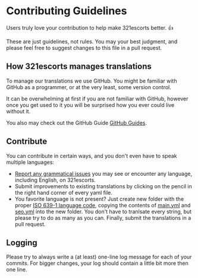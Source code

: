 # Contributing Guidelines

Users truly love your contribution to help make 321escorts better. :+1:

These are just guidelines, not rules. You may your best judgment, and please feel free to suggest changes to this file in a pull request.


## How 321escorts manages translations

To manage our translations we use GitHub. You might be familiar with GitHub as a programmer, or at the very least, some version control.

It can be overwhelming at first if you are not familiar with GitHub, however once you get used to it you will be surprised how you ever could live without it.

You also may check out the GitHub Guide [GitHub Guides](https://guides.github.com).


## Contribute

You can contribute in certain ways, and you don't even have to speak multiple languages:

- [Report any grammatical issues](https://github.com/321escorts/translations/issues) you may see or encounter any language, including English, on 321escorts.
- Submit improvements to existing translations by clicking on the pencil in the right hand corner of every yaml file.
- You favorite language is not present? Just create new folder with the proper [ISO 639-1 language code](https://en.wikipedia.org/wiki/List_of_ISO_639-1_codes), copying the contents of [main.yml](https://github.com/321escorts/translations/tree/main/locales/en/main.yml) and [seo.yml](https://github.com/321escorts/translations/tree/main/locales/en/seo.yml) into the new folder. You don't have to tranlsate every string, but please try to do as many as you can. Finally, submit the translations in a pull request.
 

## Logging

Please try to always write a (at least) one-line log message for each of your commits. For bigger changes, your log should contain a little bit more then one line.
